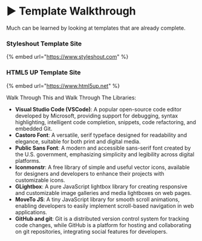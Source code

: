# ▶️ Template Walkthrough

Much can be learned by looking at templates that are already complete.

### Styleshout Template Site

{% embed url="https://www.styleshout.com" %}

### HTML5 UP Template Site

{% embed url="https://www.html5up.net" %}

Walk Through This and Walk Through The Libraries:

* **Visual Studio Code (VSCode)**: A popular open-source code editor developed by Microsoft, providing support for debugging, syntax highlighting, intelligent code completion, snippets, code refactoring, and embedded Git.
* **Castoro Font**: A versatile, serif typeface designed for readability and elegance, suitable for both print and digital media.
* **Public Sans Font**: A modern and accessible sans-serif font created by the U.S. government, emphasizing simplicity and legibility across digital platforms.
* **Iconmonstr**: A free library of simple and useful vector icons, available for designers and developers to enhance their projects with customizable icons.
* **GLightbox**: A pure JavaScript lightbox library for creating responsive and customizable image galleries and media lightboxes on web pages.
* **MoveTo JS**: A tiny JavaScript library for smooth scroll animations, enabling developers to easily implement scroll-based navigation in web applications.
* **GitHub and git**: Git is a distributed version control system for tracking code changes, while GitHub is a platform for hosting and collaborating on git repositories, integrating social features for developers.

